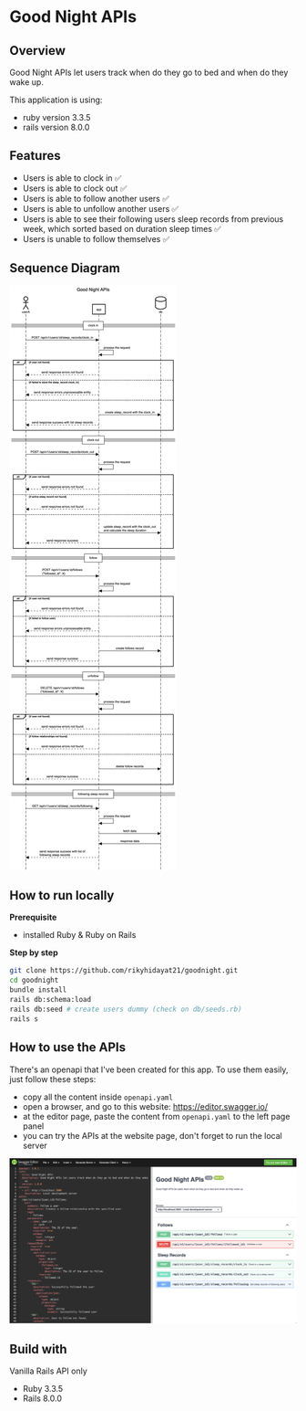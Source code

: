 # Good Night APIs

## Overview
Good Night APIs let users track when do they go to bed and when do they wake up.

This application is using:
- ruby version 3.3.5
- rails version 8.0.0

## Features
- Users is able to clock in ✅ 
- Users is able to clock out ✅ 
- Users is able to follow another users ✅ 
- Users is able to unfollow another users ✅ 
- Users is able to see their following users sleep records from previous week, which sorted based on duration sleep times ✅
- Users is unable to follow themselves ✅ 

## Sequence Diagram

![alt text](<Good Night APIs.png>)

## How to run locally

**Prerequisite**
- installed Ruby & Ruby on Rails

**Step by step**
```bash
git clone https://github.com/rikyhidayat21/goodnight.git
cd goodnight
bundle install
rails db:schema:load
rails db:seed # create users dummy (check on db/seeds.rb)
rails s
```

## How to use the APIs
There's an openapi that I've been created for this app. To use them easily, just follow these steps:
- copy all the content inside `openapi.yaml`
- open a browser, and go to this website: https://editor.swagger.io/
- at the editor page, paste the content from `openapi.yaml` to the left page panel
- you can try the APIs at the website page, don't forget to run the local server

![alt text](<swagapi.png>)

## Build with
Vanilla Rails API only

- Ruby 3.3.5
- Rails 8.0.0